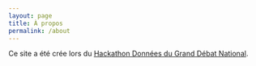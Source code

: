 ```yaml
---
layout: page
title: À propos
permalink: /about
---
```


<div class="row justify-content-between">
<div class="col-md-8 pr-5">    

<p>Ce site a été crée lors du <a href='https://framaforms.org/hackathon-donnees-du-grand-debat-1552473970' target='_blank'>Hackathon Données du Grand Débat National</a>.</p>



</div>

<!-- <div class="col-md-4">
    <div class="sticky-top sticky-top-80">
        <h5>Tada</h5>
    </div>
</div> -->
</div>
